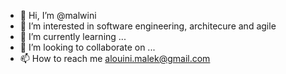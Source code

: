 - 👋 Hi, I’m @malwini
- 👀 I’m interested in software engineering, architecure and agile
- 🌱 I’m currently learning ...
- 💞️ I’m looking to collaborate on ...
- 📫 How to reach me alouini.malek@gmail.com

<!---
malwini/malwini is a ✨ special ✨ repository because its `README.md` (this file) appears on your GitHub profile.
You can click the Preview link to take a look at your changes.
--->
